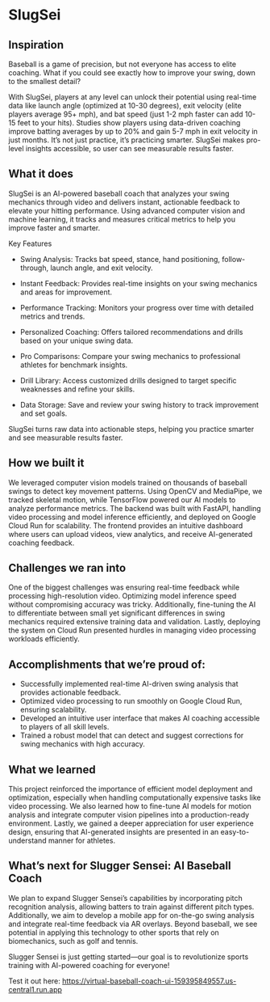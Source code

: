 # SlugSei

## Inspiration

Baseball is a game of precision, but not everyone has access to elite coaching. What if you could see exactly how to improve your swing, down to the smallest detail? 

With SlugSei, players at any level can unlock their potential using real-time data like launch angle (optimized at 10-30 degrees), exit velocity (elite players average 95+ mph), and bat speed (just 1-2 mph faster can add 10-15 feet to your hits). Studies show players using data-driven coaching improve batting averages by up to 20% and gain 5-7 mph in exit velocity in just months. It’s not just practice, it’s practicing smarter. SlugSei makes pro-level insights accessible, so user can see measurable results faster.

## What it does

SlugSei is an AI-powered baseball coach that analyzes your swing mechanics through video and delivers instant, actionable feedback to elevate your hitting performance. Using advanced computer vision and machine learning, it tracks and measures critical metrics to help you improve faster and smarter.

Key Features

- Swing Analysis: Tracks bat speed, stance, hand positioning, follow-through, launch angle, and exit velocity.

- Instant Feedback: Provides real-time insights on your swing mechanics and areas for improvement.

- Performance Tracking: Monitors your progress over time with detailed metrics and trends.

- Personalized Coaching: Offers tailored recommendations and drills based on your unique swing data.

- Pro Comparisons: Compare your swing mechanics to professional athletes for benchmark insights.

- Drill Library: Access customized drills designed to target specific weaknesses and refine your skills.

- Data Storage: Save and review your swing history to track improvement and set goals.

SlugSei turns raw data into actionable steps, helping you practice smarter and see measurable results faster.

## How we built it

We leveraged computer vision models trained on thousands of baseball swings to detect key movement patterns. Using OpenCV and MediaPipe, we tracked skeletal motion, while TensorFlow powered our AI models to analyze performance metrics. The backend was built with FastAPI, handling video processing and model inference efficiently, and deployed on Google Cloud Run for scalability. The frontend provides an intuitive dashboard where users can upload videos, view analytics, and receive AI-generated coaching feedback.

## Challenges we ran into

One of the biggest challenges was ensuring real-time feedback while processing high-resolution video. Optimizing model inference speed without compromising accuracy was tricky. Additionally, fine-tuning the AI to differentiate between small yet significant differences in swing mechanics required extensive training data and validation. Lastly, deploying the system on Cloud Run presented hurdles in managing video processing workloads efficiently.

## Accomplishments that we’re proud of:
- Successfully implemented real-time AI-driven swing analysis that provides actionable feedback.
- Optimized video processing to run smoothly on Google Cloud Run, ensuring scalability.
- Developed an intuitive user interface that makes AI coaching accessible to players of all skill levels.
- Trained a robust model that can detect and suggest corrections for swing mechanics with high accuracy.

## What we learned

This project reinforced the importance of efficient model deployment and optimization, especially when handling computationally expensive tasks like video processing. We also learned how to fine-tune AI models for motion analysis and integrate computer vision pipelines into a production-ready environment. Lastly, we gained a deeper appreciation for user experience design, ensuring that AI-generated insights are presented in an easy-to-understand manner for athletes.

## What’s next for Slugger Sensei: AI Baseball Coach

We plan to expand Slugger Sensei’s capabilities by incorporating pitch recognition analysis, allowing batters to train against different pitch types. Additionally, we aim to develop a mobile app for on-the-go swing analysis and integrate real-time feedback via AR overlays. Beyond baseball, we see potential in applying this technology to other sports that rely on biomechanics, such as golf and tennis.

Slugger Sensei is just getting started—our goal is to revolutionize sports training with AI-powered coaching for everyone!

Test it out here:
https://virtual-baseball-coach-ui-159395849557.us-central1.run.app


